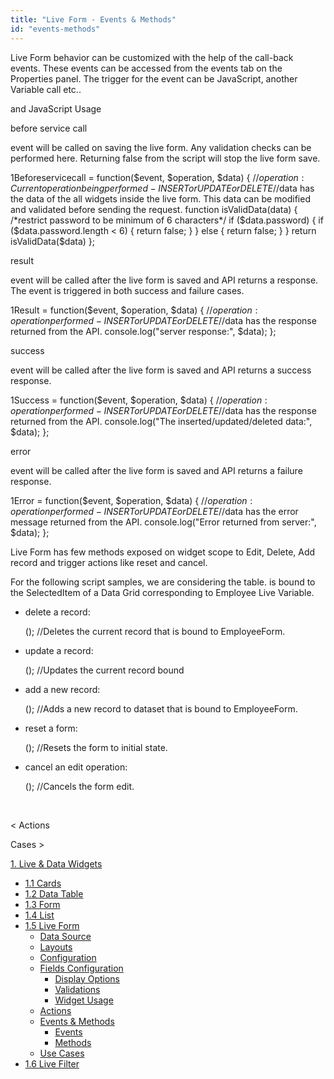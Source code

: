 ```yaml
---
title: "Live Form - Events & Methods"
id: "events-methods"
---
```


Live Form behavior can be customized with the help of the call-back events. These events can be accessed from the events tab on the Properties panel. The trigger for the event can be JavaScript, another Variable call etc..

and JavaScript Usage

before service call

event will be called on saving the live form. Any validation checks can be performed here. Returning false from the script will stop the live form save.

1Beforeservicecall = function($event, $operation, $data) {
//$operation: Current operation being performed - INSERT or UPDATE or DELETE
//$data has the data of the all widgets inside the live form. This data can be modified and validated before sending the request.
        function isValidData(data) {
            /\*restrict password to be minimum of 6 characters\*/
            if ($data.password) {
                if ($data.password.length < 6) {
                    return false;
                }
            } else {
                return false;
            }
        }
        return isValidData($data)
};

result

event will be called after the live form is saved and API returns a response. The event is triggered in both success and failure cases.

1Result = function($event, $operation, $data) {
//$operation: operation  performed - INSERT or UPDATE or DELETE
//$data has the response returned from the API.
console.log("server response:", $data);
};

success

event will be called after the live form is saved and API returns a success response.

1Success = function($event, $operation, $data) {
//$operation: operation performed - INSERT or UPDATE or DELETE
//$data has the response returned from the API.
console.log("The inserted/updated/deleted data:", $data);
};

error

event will be called after the live form is saved and API returns a failure response.

1Error = function($event, $operation, $data) {
//$operation: operation performed - INSERT or UPDATE or DELETE
//$data has the error message returned from the API.
console.log("Error returned from server:", $data);
};

Live Form has few methods exposed on widget scope to Edit, Delete, Add record and trigger actions like reset and cancel.

For the following script samples, we are considering the table. is bound to the SelectedItem of a Data Grid corresponding to Employee Live Variable.

- delete a record:
    
    (); //Deletes the current record that is bound to EmployeeForm.
    
- update a record:
    
    (); //Updates the current record bound
    
- add a new record:
    
    (); //Adds a new record to dataset that is bound to EmployeeForm.
    
- reset a form:
    
    (); //Resets the form to initial state.
    
- cancel an edit operation:
    
    (); //Cancels the form edit.
    
     

< Actions

Cases >

[1\. Live & Data Widgets](/learn/app-development/widgets/widget-library/#data-live)

- [1.1 Cards](/learn/app-development/widgets/datalive/cards/)
- [1.2 Data Table](/learn/app-development/widgets/datalive/data-table/)
- [1.3 Form](/learn/app-development/widgets/datalive/form/)
- [1.4 List](/learn/app-development/widgets/datalive/list/)
- [1.5 Live Form](/learn/app-development/widgets/datalive/live-form/)
    - [Data Source](/learn/app-development/widgets/datalive/live-form/live-form-data-source/)
    - [Layouts](/learn/app-development/widgets/datalive/live-form/liveform-layouts/)
    - [Configuration](/learn/app-development/widgets/datalive/live-form/liveform-configurations/)
    - [Fields Configuration](/learn/app-development/widgets/datalive/live-form/fields-configuration/)
        - [Display Options](/learn/app-development/widgets/datalive/live-form/fields-configuration/#display)
        - [Validations](/learn/app-development/widgets/datalive/live-form/fields-configuration/#validations)
        - [Widget Usage](/learn/app-development/widgets/datalive/live-form/fields-configuration/#widgets)
    - [Actions](/learn/app-development/widgets/datalive/live-form/liveform-actions/)
    - [Events & Methods](/learn/app-development/widgets/datalive/live-form/events-methods/)
        - [Events](#events)
        - [Methods](#methods)
    - [Use Cases](/learn/app-development/widgets/datalive/live-form/liveform-use-cases/)
- [1.6 Live Filter](/learn/app-development/widgets/datalive/live-filter/)
